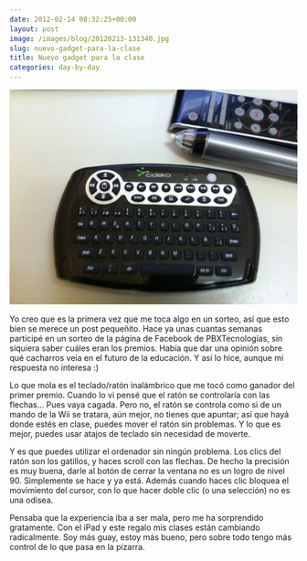 ```yaml
---
date: 2012-02-14 08:32:25+00:00
layout: post
image: /images/blog/20120213-131340.jpg
slug: nuevo-gadget-para-la-clase
title: Nuevo gadget para la clase
categories: day-by-day
---
```


[![20120213-131340.jpg](/images/blog/20120213-131340.jpg)](/images/blog/20120213-131340.jpg)

Yo creo que es la primera vez que me toca algo en un sorteo, así que esto bien se merece un post pequeñito. Hace ya unas cuantas semanas participé en un sorteo de la página de Facebook de PBXTecnologías, sin siquiera saber cuáles eran los premios. Había que dar una opinión sobre qué cacharros veía en el futuro de la educación. Y así lo hice, aunque mi respuesta no interesa :)

Lo que mola es el teclado/ratón inalámbrico que me tocó como ganador del primer premio. Cuando lo vi pensé que el ratón se controlaría con las flechas... Pues vaya cagada. Pero no, el ratón se controla como si de un mando de la Wii se tratara, aún mejor, no tienes que apuntar; así que hayá donde estés en clase, puedes mover el ratón sin problemas. Y lo que es mejor, puedes usar atajos de teclado sin necesidad de moverte.

Y es que puedes utilizar el ordenador sin ningún problema. Los clics del ratón son los gatillos, y haces scroll con las flechas. De hecho la precisión es muy buena, darle al botón de cerrar la ventana no es un logro de nivel 90. Simplemente se hace y ya está. Además cuando haces clic bloquea el movimiento del cursor, con lo que hacer doble clic (o una selección) no es una odisea.

Pensaba que la experiencia iba a ser mala, pero me ha sorprendido gratamente. Con el iPad y este regalo mis clases están cambiando radicalmente. Soy más guay, estoy más bueno, pero sobre todo tengo más control de lo que pasa en la pizarra.
